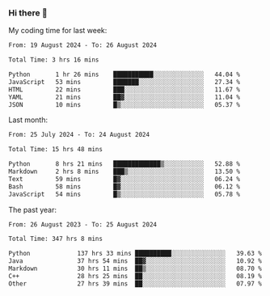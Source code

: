 ### Hi there 👋

My coding time for last week:

<!--START_SECTION:week-->

```txt
From: 19 August 2024 - To: 26 August 2024

Total Time: 3 hrs 16 mins

Python       1 hr 26 mins    ███████████░░░░░░░░░░░░░░   44.04 %
JavaScript   53 mins         ███████░░░░░░░░░░░░░░░░░░   27.34 %
HTML         22 mins         ███░░░░░░░░░░░░░░░░░░░░░░   11.67 %
YAML         21 mins         ██▓░░░░░░░░░░░░░░░░░░░░░░   11.04 %
JSON         10 mins         █▒░░░░░░░░░░░░░░░░░░░░░░░   05.37 %
```

<!--END_SECTION:week-->

Last month:

<!--START_SECTION:month-->

```txt
From: 25 July 2024 - To: 24 August 2024

Total Time: 15 hrs 48 mins

Python       8 hrs 21 mins   █████████████▒░░░░░░░░░░░   52.88 %
Markdown     2 hrs 8 mins    ███▒░░░░░░░░░░░░░░░░░░░░░   13.50 %
Text         59 mins         █▓░░░░░░░░░░░░░░░░░░░░░░░   06.24 %
Bash         58 mins         █▓░░░░░░░░░░░░░░░░░░░░░░░   06.12 %
JavaScript   54 mins         █▒░░░░░░░░░░░░░░░░░░░░░░░   05.78 %
```

<!--END_SECTION:month-->

The past year:

<!--START_SECTION:year-->

```txt
From: 26 August 2023 - To: 25 August 2024

Total Time: 347 hrs 8 mins

Python             137 hrs 33 mins ██████████░░░░░░░░░░░░░░░   39.63 %
Java               37 hrs 54 mins  ██▓░░░░░░░░░░░░░░░░░░░░░░   10.92 %
Markdown           30 hrs 11 mins  ██▒░░░░░░░░░░░░░░░░░░░░░░   08.70 %
C++                28 hrs 25 mins  ██░░░░░░░░░░░░░░░░░░░░░░░   08.19 %
Other              27 hrs 39 mins  ██░░░░░░░░░░░░░░░░░░░░░░░   07.97 %
```

<!--END_SECTION:year-->
